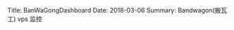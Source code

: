 ﻿Title: BanWaGongDashboard
Date: 2018-03-06
Summary: Bandwagon(搬瓦工) vps 监控

<script src='//gitee.com/scphbin/BanWaGongDashboard/widget_preview'></script>

<style>
.pro_name a{color: #4183c4;}
.osc_git_title{background-color: #fff;}
.osc_git_box{background-color: #fff;}
.osc_git_box{border-color: #E3E9ED;}
.osc_git_info{color: #666;}
.osc_git_main a{color: #9B9B9B;}
</style>